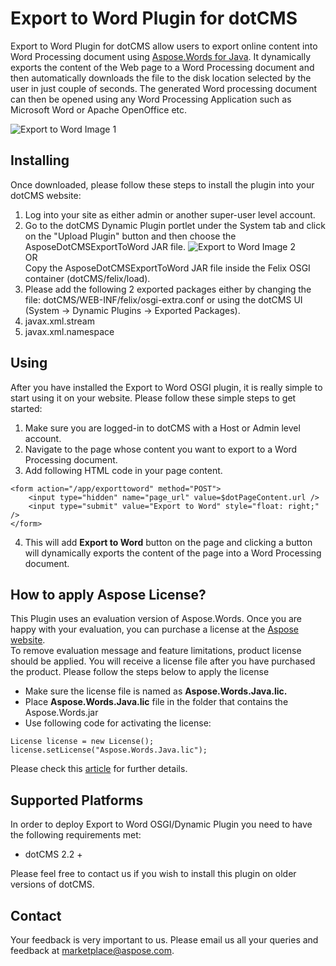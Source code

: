 # **Export to Word Plugin for dotCMS**

Export to Word Plugin for dotCMS allow users to export online content into Word Processing document using [Aspose.Words for Java](http://www.aspose.com/java/word-component.aspx). It dynamically exports the content of the Web page to a Word  Processing document and then automatically downloads the file to  the disk location selected by the user in just couple of seconds. The generated Word processing document can then be opened using any Word Processing Application such as Microsoft Word or Apache OpenOffice etc.

![Export to Word Image 1](http://i.imgur.com/aqlE55d.png|align=center,border=1!)

## **Installing**

Once downloaded, please follow these steps to install the plugin into your dotCMS website:

1. Log into your site as either admin or another super-user level account.
2. Go to the dotCMS Dynamic Plugin portlet under the System tab and click on the "Upload Plugin" button and then choose the AsposeDotCMSExportToWord JAR file.
![Export to Word Image 2](http://i.imgur.com/7dhmMs3.png|align=center,border=1!)  
OR  
Copy the AsposeDotCMSExportToWord JAR file inside the Felix OSGI container (dotCMS/felix/load).  
3. Please add the following 2 exported packages either by changing the file: dotCMS/WEB-INF/felix/osgi-extra.conf or using the dotCMS UI (System \-> Dynamic Plugins \-> Exported Packages).
  1. javax.xml.stream
  2. javax.xml.namespace

## **Using**

After you have installed the Export to Word OSGI plugin, it is really simple to start using it on your website. Please follow these simple steps to get started:
1. Make sure you are logged-in to dotCMS with a Host or Admin level account.
2. Navigate to the page whose content you want to export to a Word Processing document.
3. Add following HTML code in your page content.
```
<form action="/app/exporttoword" method="POST">
    <input type="hidden" name="page_url" value=$dotPageContent.url />
    <input type="submit" value="Export to Word" style="float: right;" />
</form>
```
4. This will add **Export to Word** button on the page and clicking a button will dynamically exports the content of the page into a Word Processing document.

## **How to apply Aspose License?**

This Plugin uses an evaluation version of Aspose.Words. Once you are happy with your evaluation, you can purchase a license at the [Aspose website](http://www.aspose.com/purchase/default.aspx).  
To remove evaluation message and feature limitations, product license should be applied. You will receive a license file after you have purchased the product. Please follow the steps below to apply the license

- Make sure the license file is named as **Aspose.Words.Java.lic.**
- Place **Aspose.Words.Java.lic** file in the folder that contains the Aspose.Words.jar
- Use following code for activating the license:

```
License license = new License();
license.setLicense("Aspose.Words.Java.lic");
```
Please check this [article](http://www.aspose.com/docs/display/wordsjava/Applying+a+License) for further details.

## **Supported Platforms**

In order to deploy Export to Word OSGI/Dynamic Plugin you need to have the following requirements met:
- dotCMS 2.2 +

Please feel free to contact us if you wish to install this plugin on older versions of dotCMS.

## Contact

Your feedback is very important to us. Please email us all your queries and feedback at marketplace@aspose.com.
